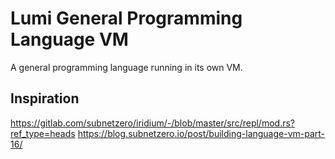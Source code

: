 # Lumi General Programming Language VM

A general programming language running in its own VM.

## Inspiration
https://gitlab.com/subnetzero/iridium/-/blob/master/src/repl/mod.rs?ref_type=heads
https://blog.subnetzero.io/post/building-language-vm-part-16/